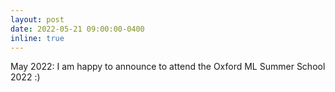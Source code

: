 ```yaml
---
layout: post
date: 2022-05-21 09:00:00-0400
inline: true
---
```


May 2022: I am happy to announce to attend the Oxford ML Summer School 2022 :)
